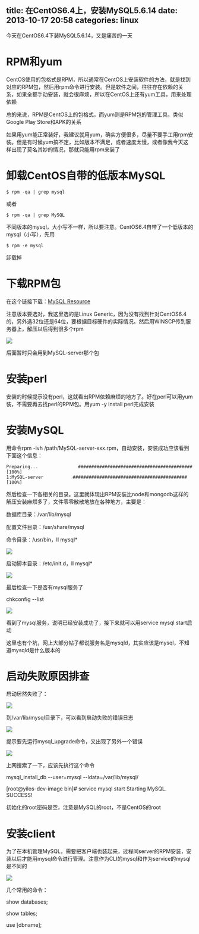 title: 在CentOS6.4上，安装MySQL5.6.14
date: 2013-10-17 20:58
categories: linux
---
今天在CentOS6.4下装MySQL5.6.14，又是痛苦的一天
<!--more-->

# RPM和yum

CentOS使用的包格式是RPM，所以通常在CentOS上安装软件的方法，就是找到对应的RPM包，然后用rpm命令进行安装。但是软件之间，往往存在依赖的关系，如果全都手动安装，就会很麻烦，所以在CentOS上还有yum工具，用来处理依赖

总的来说，RPM是CentOS上的包格式，而yum则是RPM包的管理工具。类似Google Play Store和APK的关系

如果用yum能正常装好，我建议就用yum，确实方便很多，尽量不要手工用rpm安装。但是有时候yum搞不定，比如版本不满足，或者速度太慢，或者像我今天这样出现了莫名其妙的情况，那就只能用rpm来装了

# 卸载CentOS自带的低版本MySQL

```
$ rpm -qa | grep mysql
```

或者

```
$ rpm -qa | grep MySQL
```

不同版本的mysql，大小写不一样，所以要注意。CentOS6.4自带了一个低版本的mysql（小写），先用
```
$ rpm -e mysql
```

卸载掉

# 下载RPM包

在这个链接下载：[MySQL Resource](http://dev.mysql.com/downloads/mysql/#downloads)

注意版本要选对，我这里选的是Linux Generic，因为没有找到针对CentOS6.4的，另外选32位还是64位，要根据目标硬件的实际情况。然后用WINSCP传到服务器上，解压以后得到很多个rpm

![](http://img.blog.csdn.net/20131017195129734?watermark/2/text/aHR0cDovL2Jsb2cuY3Nkbi5uZXQva3lmeGJs/font/5a6L5L2T/fontsize/400/fill/I0JBQkFCMA==/dissolve/70/gravity/SouthEast)

后面暂时只会用到MySQL-server那个包

# 安装perl

安装的时候提示没有perl，这就看出RPM依赖麻烦的地方了。好在perl可以用yum装，不需要再去找perl的RPM包。用yum -y install perl完成安装

# 安装MySQL

用命令rpm -ivh /path/MySQL-server-xxx.rpm，自动安装，安装成功应该看到下面这个信息：

```
Preparing...               ########################################### [100%]
1:MySQL-server           ########################################### [100%] 
```

然后检查一下各相关的目录。这里就体现出RPM安装比node和mongodb这样的解压安装麻烦多了，文件零零散散地放在各种地方，主要是：

数据库目录：/var/lib/mysql

配置文件目录：/usr/share/mysql

命令目录：/usr/bin，ll mysql*

![](http://img.blog.csdn.net/20131017195918671?watermark/2/text/aHR0cDovL2Jsb2cuY3Nkbi5uZXQva3lmeGJs/font/5a6L5L2T/fontsize/400/fill/I0JBQkFCMA==/dissolve/70/gravity/SouthEast)

启动脚本目录：/etc/init.d，ll mysql*

![](http://img.blog.csdn.net/20131017200208093?watermark/2/text/aHR0cDovL2Jsb2cuY3Nkbi5uZXQva3lmeGJs/font/5a6L5L2T/fontsize/400/fill/I0JBQkFCMA==/dissolve/70/gravity/SouthEast)

最后检查一下是否有mysql服务了

chkconfig --list

![](http://img.blog.csdn.net/20131017200254500?watermark/2/text/aHR0cDovL2Jsb2cuY3Nkbi5uZXQva3lmeGJs/font/5a6L5L2T/fontsize/400/fill/I0JBQkFCMA==/dissolve/70/gravity/SouthEast)

看到了mysql服务，说明已经安装成功了，接下来就可以用service mysql start启动

这里也有个坑，网上大部分帖子都说服务名是mysqld，其实应该是mysql，不知道mysqld是什么版本的

# 启动失败原因排查

启动居然失败了：

![](http://img.blog.csdn.net/20131017200628250?watermark/2/text/aHR0cDovL2Jsb2cuY3Nkbi5uZXQva3lmeGJs/font/5a6L5L2T/fontsize/400/fill/I0JBQkFCMA==/dissolve/70/gravity/SouthEast)

到/var/lib/mysql目录下，可以看到启动失败的错误日志

![](http://img.blog.csdn.net/20131017200921078?watermark/2/text/aHR0cDovL2Jsb2cuY3Nkbi5uZXQva3lmeGJs/font/5a6L5L2T/fontsize/400/fill/I0JBQkFCMA==/dissolve/70/gravity/SouthEast)

提示要先运行mysql_upgrade命令，又出现了另外一个错误

![](http://img.blog.csdn.net/20131017201358484?watermark/2/text/aHR0cDovL2Jsb2cuY3Nkbi5uZXQva3lmeGJs/font/5a6L5L2T/fontsize/400/fill/I0JBQkFCMA==/dissolve/70/gravity/SouthEast)

上网搜索了一下，应该先执行这个命令

mysql_install_db --user=mysql --ldata=/var/lib/mysql/

[root@yilos-dev-image bin]# service mysql start Starting MySQL. SUCCESS!

初始化的root密码是空，注意是MySQL的root，不是CentOS的root

# 安装client

为了在本机管理MySQL，需要把客户端也装起来，过程同server的RPM安装，安装以后才能用mysql命令进行管理。注意作为CLI的mysql和作为service的mysql是不同的

![](http://img.blog.csdn.net/20131017204533328?watermark/2/text/aHR0cDovL2Jsb2cuY3Nkbi5uZXQva3lmeGJs/font/5a6L5L2T/fontsize/400/fill/I0JBQkFCMA==/dissolve/70/gravity/SouthEast)

几个常用的命令：

show databases;

show tables;

use [dbname];